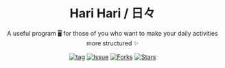 <div align="center">
  <h1>Hari Hari / 日々</h1>
  <p>A useful program 🖥️ for those of you who want to make your daily activities more structured ✨</p>

  [![tag](https://img.shields.io/github/tag/ariear/harihari.svg)](https://github.com/ariear/harihari) [![Issue](https://img.shields.io/github/issues/ariear/harihari)](https://img.shields.io/github/issues/ariear/harihari) [![Forks](https://img.shields.io/github/forks/ariear/harihari)](https://img.shields.io/github/forks/ariear/harihari) [![Stars](https://img.shields.io/github/stars/ariear/harihari)](https://img.shields.io/github/stars/ariear/harihari)
  
</div>
